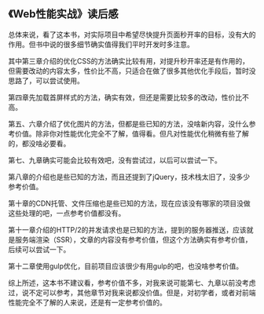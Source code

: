 ## 《Web性能实战》读后感
总体来说，看了这本书，对实际项目中希望尽快提升页面秒开率的目标，没有大的作用。但书中说的很多细节确实值得我们平时开发时多注意。

其中第三章介绍的优化CSS的方法确实比较有用，对提升秒开率还是有作用的，但需要改动的内容太多，性价比不高，只适合在做了很多其他优化手段后，暂时没思路了，可以尝试使用。

第四章先加载首屏样式的方法，确实有效，但还是需要比较多的改动，性价比不高。

第五、六章介绍了优化图片的方法，但都是些已知的方法，没啥新内容，没什么参考价值。除非你对性能优化完全不了解，值得看。但凡对性能优化稍微有些了解的，都没啥必要看。

第七、九章确实可能会比较有效吧，没有尝试过，以后可以尝试一下。

第八章的介绍也是些已知的方法，而且还提到了jQuery，技术栈太旧了，没多少参考价值。

第十章的CDN托管、文件压缩也是些已知的方法，现在应该没有哪家的项目没做这些处理的吧，一点参考价值都没有。

第十一章介绍的HTTP/2的并发请求也是已知的方法，提到的服务器推送，应该就是服务端渲染（SSR），文章的内容没有参考价值，但这个方法确实有参考价值，后续可以尝试一下。

第十二章使用gulp优化，目前项目应该很少有用gulp的吧，也没啥参考价值。

综上所述，这本书不建议看，参考价值不多，对我来说可能第七、九章以前没考虑过，说不定可以参考，其他章节对我来说都没价值。但是，对初学者，或者对前端性能完全不了解的人来说，还是有一定参考价值的。

